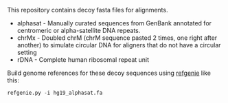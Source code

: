 This repository contains decoy fasta files for alignments.

* alphasat - Manually curated sequences from GenBank annotated for centromeric or alpha-satellite DNA repeats.
* chrMx - Doubled chrM (chrM sequence pasted 2 times, one right after another) to simulate circular DNA for aligners that do not have a circular setting
* rDNA - Complete human ribosomal repeat unit

Build genome references for these decoy sequences using [refgenie](http://github.com/databio/refgenie) like this:

```
refgenie.py -i hg19_alphasat.fa
```
